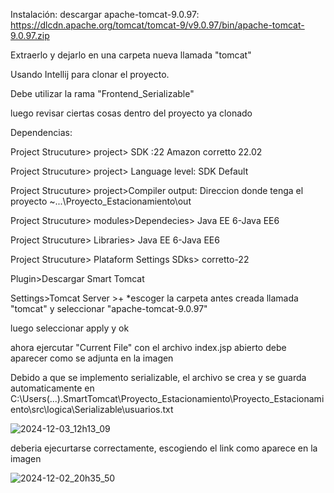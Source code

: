 Instalación:
descargar apache-tomcat-9.0.97:
https://dlcdn.apache.org/tomcat/tomcat-9/v9.0.97/bin/apache-tomcat-9.0.97.zip

Extraerlo y dejarlo en una carpeta nueva llamada "tomcat"

Usando Intellij para clonar el proyecto.

Debe utilizar la rama "Frontend_Serializable"

luego revisar ciertas cosas dentro del proyecto ya clonado

Dependencias: 

Project Strucuture> project> SDK :22 Amazon corretto 22.02

Project Strucuture> project> Language level: SDK Default

Project Strucuture> project>Compiler output: Direccion donde tenga el proyecto ~\...\Proyecto_Estacionamiento\out

Project Strucuture> modules>Dependecies> Java EE 6-Java EE6

Project Strucuture> Libraries> Java EE 6-Java EE6

Project Strucuture> Plataform Settings SDks> corretto-22

Plugin>Descargar Smart Tomcat

Settings>Tomcat Server >+ *escoger la carpeta antes creada llamada "tomcat" y seleccionar "apache-tomcat-9.0.97"

luego seleccionar apply y ok

ahora ejercutar "Current File" con el archivo index.jsp abierto debe aparecer como se adjunta en la imagen

Debido a que se implemento serializable, el archivo se crea y se guarda automaticamente en C:\Users\(...)\.SmartTomcat\Proyecto_Estacionamiento\Proyecto_Estacionamiento\src\logica\Serializable\usuarios.txt


![2024-12-03_12h13_09](https://github.com/user-attachments/assets/b147aaaf-0316-4376-afc2-5080b6b8f9fd)


deberia ejecurtarse correctamente, escogiendo el link como aparece en la imagen 

![2024-12-02_20h35_50](https://github.com/user-attachments/assets/581ca1e8-dcbb-481f-b111-1e321c4a57d1)


